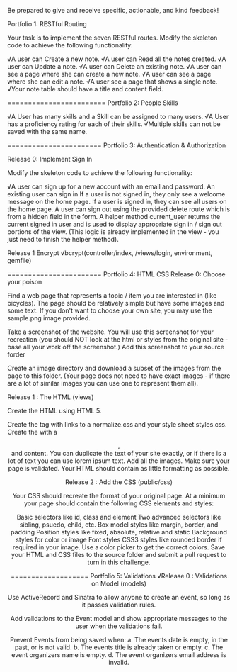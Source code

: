 Be prepared to give and receive specific, actionable, and kind feedback!


Portfolio 1: RESTful Routing

Your task is to implement the seven RESTful routes. Modify the skeleton code to achieve the following functionality:

√A user can Create a new note.
√A user can Read all the notes created.
√A user can Update a note.
√A user can Delete an existing note.
√A user can see a page where she can create a new note.
√A user can see a page where she can edit a note.
√A user see a page that shows a single note.
√Your note table should have a title and content field.


========================
Portfolio 2: People Skills

√A User has many skills and a Skill can be assigned to many users.
√A User has a proficiency rating for each of their skills.
√Multiple skills can not be saved with the same name.

=======================
Portfolio 3: Authentication & Authorization

Release 0: Implement Sign In

Modify the skeleton code to achieve the following functionality:

√A user can sign up for a new account with an email and password.
An existing user can sign in
If a user is not signed in, they only see a welcome message on the home page.
If a user is signed in, they can see all users on the home page.
A user can sign out using the provided delete route which is from a hidden field in the form.
A helper method current_user returns the current signed in user and is used to display appropriate sign in / sign out portions of the view. (This logic is already implemented in the view - you just need to finish the helper method).

Release 1 Encrypt
√bcrypt(controller/index, /views/login, environment, gemfile)

=======================
Portfolio 4: HTML CSS
Release 0: Choose your poison

Find a web page that represents a topic / item you are interested in (like bicycles). The page should be relatively simple but have some images and some text. If you don't want to choose your own site, you may use the sample.png image provided.

Take a screenshot of the website. You will use this screenshot for your recreation (you should NOT look at the html or styles from the original site - base all your work off the screenshot.) Add this screenshot to your source forder

Create an image directory and download a subset of the images from the page to this folder. (Your page does not need to have exact images - if there are a lot of similar images you can use one to represent them all).

Release 1 : The HTML (views)

Create the HTML using HTML 5.

Create the <head> tag with links to a normalize.css and your style sheet styles.css.
Create the <body> with a <header>, <nav> and content.
You can duplicate the text of your site exactly, or if there is a lot of text you can use lorem ipsum text.
Add all the images.
Make sure your page is validated.
Your HTML should contain as little formatting as possible.

Release 2 : Add the CSS (public/css)

Your CSS should recreate the format of your original page. At a minimum your page should contain the following CSS elements and styles:

Basic selectors like id, class and element
Two advanced selectors like sibling, psuedo, child, etc.
Box model styles like margin, border, and padding
Position styles like fixed, absolute, relative and static
Background styles for color or image
Font styles
CSS3 styles like rounded border if required in your image.
Use a color picker to get the correct colors.
Save your HTML and CSS files to the source folder and submit a pull request to turn in this challenge.

===================
Portfolio 5: Validations
√Release 0 : Validations on Model (models)

Use ActiveRecord and Sinatra to allow anyone to create an event, so long as it passes validation rules.

Add validations to the Event model and show appropriate messages to the user when the validations fail.

Prevent Events from being saved when: a. The events date is empty, in the past, or is not valid. b. The events title is already taken or empty. c. The event organizers name is empty. d. The event organizers email address is invalid.